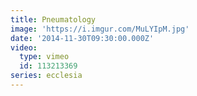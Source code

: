 ```yaml
---
title: Pneumatology
image: 'https://i.imgur.com/MuLYIpM.jpg'
date: '2014-11-30T09:30:00.000Z'
video:
  type: vimeo
  id: 113213369
series: ecclesia
---
```


